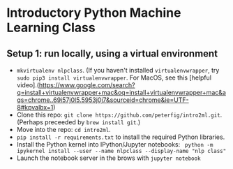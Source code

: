 # Introductory Python Machine Learning Class #

## Setup 1: run locally, using a virtual environment

  * `mkvirtualenv nlpclass`.  (If you haven't installed `virtualenvwrapper`, try `sudo pip3 install virtualenvwrapper`.  For MacOS, see this [helpful video].(https://www.google.com/search?q=install+virtualenvwrapper+mac&oq=install+virtualenvwrapper+mac&aqs=chrome..69i57j0l5.5953j0j7&sourceid=chrome&ie=UTF-8#kpvalbx=1)
  * Clone this repo: `git clone https://github.com/peterfig/intro2ml.git`.  (Perhaps preceeded by `brew install git`.)
  * Move into the repo: `cd intro2ml`.
  * `pip install -r requirements.txt` to install the required Python libraries.
  * Install the Python kernel into IPython/Jupyter notebooks: ` python -m ipykernel install --user --name nlpclass --display-name "nlp class"`
  * Launch the notebook server in the brows with `jupyter notebook`
